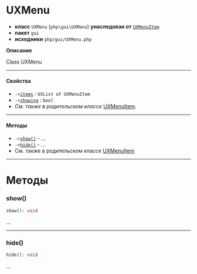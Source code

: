 # UXMenu

- **класс** `UXMenu` (`php\gui\UXMenu`) **унаследован от** [`UXMenuItem`](https://github.com/VenityStudio/android/tree/master/jphp-android-ext/api-docs/classes/php/gui/UXMenuItem.ru.md)
- **пакет** `gui`
- **исходники** `php/gui/UXMenu.php`

**Описание**

Class UXMenu

---

#### Свойства

- `->`[`items`](#prop-items) : `UXList of UXMenuItem`
- `->`[`showing`](#prop-showing) : `bool`
- *См. также в родительском классе* [UXMenuItem](https://github.com/VenityStudio/android/tree/master/jphp-android-ext/api-docs/classes/php/gui/UXMenuItem.ru.md).

---

#### Методы

- `->`[`show()`](#method-show) - _..._
- `->`[`hide()`](#method-hide) - _..._
- См. также в родительском классе [UXMenuItem](https://github.com/VenityStudio/android/tree/master/jphp-android-ext/api-docs/classes/php/gui/UXMenuItem.ru.md)

---
# Методы

<a name="method-show"></a>

### show()
```php
show(): void
```
...

---

<a name="method-hide"></a>

### hide()
```php
hide(): void
```
...